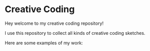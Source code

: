 # Creative Coding

Hey welcome to my creative coding repository!

I use this repository to collect all kinds of creative coding sketches.

Here are some examples of my work:
